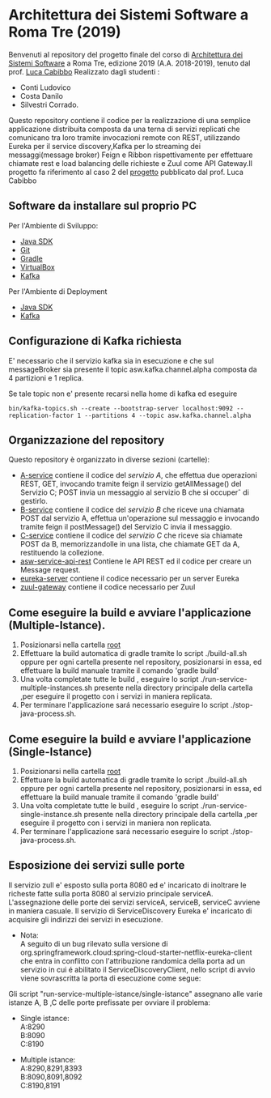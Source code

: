 # Architettura dei Sistemi Software a Roma Tre (2019)

Benvenuti al repository del progetto finale del corso 
di [Architettura dei Sistemi Software](http://cabibbo.dia.uniroma3.it/asw/) 
a Roma Tre, 
edizione 2019 (A.A. 2018-2019), 
tenuto dal prof. [Luca Cabibbo](http://cabibbo.dia.uniroma3.it/)
Realizzato dagli studenti :  
* Conti Ludovico
* Costa Danilo
* Silvestri Corrado. 

Questo repository contiene il codice per la realizzazione di una semplice applicazione distribuita composta da una terna di servizi replicati che comunicano tra loro tramite invocazioni remote con REST, utilizzando Eureka per il service discovery,Kafka per lo streaming dei messaggi(message broker) Feign e Ribbon rispettivamente per effettuare chiamate rest e load balancing delle richieste e Zuul come API Gateway.Il progetto fa riferimento al caso 2 del [progetto](http://cabibbo.dia.uniroma3.it/asw/progetti/asw-progetto.pdf) pubblicato dal prof. Luca Cabibbo

## Software da installare sul proprio PC 
Per l'Ambiente di Sviluppo:
* [Java SDK](http://www.oracle.com/technetwork/java/javase/) 
* [Git](https://git-scm.com/) 
* [Gradle](http://gradle.org/) 
* [VirtualBox](https://www.virtualbox.org/)
* [Kafka](https://kafka.apache.org/)

Per l'Ambiente di Deployment
* [Java SDK](http://www.oracle.com/technetwork/java/javase/) 
* [Kafka](https://kafka.apache.org/)


## Configurazione di Kafka richiesta
E' necessario che il servizio kafka sia in esecuzione e che sul messageBroker sia presente il topic asw.kafka.channel.alpha composta da 4 partizioni e 1 replica.

Se tale topic non e' presente recarsi nella home di kafka ed eseguire  
```
bin/kafka-topics.sh --create --bootstrap-server localhost:9092 --replication-factor 1 --partitions 4 --topic asw.kafka.channel.alpha
```

## Organizzazione del repository 

Questo repository è organizzato in diverse sezioni (cartelle): 
* [A-service](A-service/) contiene il codice del *servizio A*, 
  che effettua due operazioni REST, GET, invocando tramite feign il servizio getAllMessage() del Servizio C;
  POST invia un messaggio al servizio B che si occuperˆ di gestirlo.
* [B-service](B-service/) contiene il codice del *servizio B* che riceve una chiamata POST dal servizio A, effettua un'operazione sul messaggio e invocando tramite feign il postMessage() del Servizio C invia il messaggio. 
* [C-service](C-service/) contiene il codice del *servizio C* che riceve sia chiamate POST da B,  memorizzandolle in una lista, che chiamate GET da A, restituendo la collezione.
* [asw-service-api-rest](asw-service-api-rest/) Contiene le API REST ed il codice per creare un Message request.
* [eureka-server](eureka-server/) contiene il codice necessario per un server Eureka
* [zuul-gateway](zuul-gateway/) contiene il codice necessario per Zuul 

## Come eseguire la build e avviare l'applicazione (Multiple-Istance). 

1) Posizionarsi nella cartella [root](.)
2) Effettuare la build automatica di gradle tramite lo script ./build-all.sh oppure per ogni cartella presente nel repository, posizionarsi in essa, ed effettuare la build manuale tramite il comando 'gradle build'
3) Una volta completate tutte le build , eseguire lo script ./run-service-multiple-instances.sh presente nella directory principale della cartella ,per eseguire il progetto con i servizi in maniera replicata. 
4) Per terminare l'applicazione sará necessario eseguire lo script ./stop-java-process.sh. 

## Come eseguire la build e avviare l'applicazione (Single-Istance)
1) Posizionarsi nella cartella [root](.)
2) Effettuare la build automatica di gradle tramite lo script ./build-all.sh oppure per ogni cartella presente nel repository, posizionarsi in essa, ed effettuare la build manuale tramite il comando 'gradle build'
3) Una volta completate tutte le build , eseguire lo script ./run-service-single-instance.sh presente nella directory principale della cartella ,per eseguire il progetto con i servizi in maniera non replicata. 
4) Per terminare l'applicazione sará necessario eseguire lo script ./stop-java-process.sh. 


## Esposizione dei servizi sulle porte
Il servizio zull e' esposto sulla porta 8080 ed e' incaricato di inoltrare le richeste fatte sulla porta 8080 al servizio principale serviceA.
L'assegnazione delle porte dei servizi serviceA, serviceB, serviceC avviene in maniera casuale.
Il servizio di ServiceDiscovery Eureka e' incaricato di acquisire gli indirizzi dei servizi in esecuzione.

* Nota:  
A seguito di un bug rilevato sulla versione di org.springframework.cloud:spring-cloud-starter-netflix-eureka-client che entra in conflitto con l'attribuzione randomica della porta ad un servizio in cui é abilitato il ServiceDiscoveryClient,
nello script di avvio viene sovrascritta la porta di esecuzione come segue:

Gli script "run-service-multiple-istance/single-istance" assegnano alle varie istanze A, B ,C delle porte prefissate per ovviare il problema: 
* Single istance:  
A:8290  
B:8090  
C:8190  

* Multiple istance:  
A:8290,8291,8393  
B:8090,8091,8092  
C:8190,8191  
